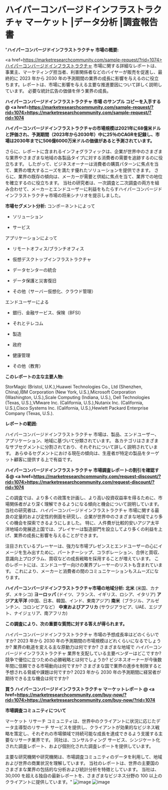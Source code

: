 #  ハイパーコンバージドインフラストラクチャ マーケット |データ分析 |調査報告書
"<strong>ハイパーコンバージドインフラストラクチャ 市場の概要:</strong>

<a href=https://marketresearchcommunity.com/sample-request/?rid=1074>ハイパーコンバージドインフラストラクチャ</a> 市場に関する詳細なレポートは、事業主、マーケティング担当者、利害関係者などのバイヤーが販売を促進し、最終的に 2023 年から 2030 年の予測期間の業界の成長に影響を与えるのに役立ちます。レポートは、市場に影響を与える主要な推進要因について詳しく説明しています。 必要な統計広告の価値を伴う業界の成長。

<strong>ハイパーコンバージドインフラストラクチャ 市場 のサンプル コピーを入手する @ <a href=https://marketresearchcommunity.com/sample-request/?rid=1074>https://marketresearchcommunity.com/sample-request/?rid=1074</a></strong>

<strong>ハイパーコンバージドインフラストラクチャの市場規模は2021年に68億米ドルと評価され、予測期間（2023年から2030年）中に25％のCAGRを記録し、市場は2030年までに506億6000万米ドルの価値があると予測されています。</strong>

さらに、レポートに含まれるインフォグラフィックは、企業が世界中のさまざまな業界やさまざまな地域の各製品タイプに対する消費者の需要を追跡するのに役立ちます。 したがって、ビジネスオーナーは消費者の購買パターンに焦点を当て、業界の増大するニーズを満たす優れたソリューションを提供できます。 さらに、業界の既存の傾向は、メーカーが需要と供給に焦点を当て、業界での地位を確立するのに役立ちます。 当社の研究者は、一次調査と二次調査の両方を組み合わせて、メーカーとエンドユーザーに利益をもたらすハイパーコンバージドインフラストラクチャ市場の将来シナリオを提示しました。

<strong>市場セグメント分析:</strong>
コンポーネントによって



- ソリューション

- サービス



アプリケーションによって



- リモートオフィス/ブランチオフィス

- 仮想デスクトップインフラストラクチャ

- データセンターの統合

- データ保護と災害復旧

- その他（サーバー仮想化、クラウド管理）



エンドユーザーによる



- 銀行、金融サービス、保険（BFSI）

- それとテレコム

- 製造

- 政府

- 健康管理

- その他（教育）

<strong>このレポートの主な主要人物:</strong>

StorMagic (Bristol, U.K.),Huawei Technologies Co., Ltd (Shenzhen, China),IBM Corporation (New York, U.S.),Microsoft Corporation (Washington, U.S.),Scale Computing (Indiana, U.S.), Dell Technologies (Texas, U.S.),VMware Inc. (California, U.S.),Nutanix Inc. (California, U.S.),Cisco Systems Inc. (California, U.S.),Hewlett Packard Enterprise Company (Texas, U.S.).



<strong>レポートの範囲:</strong>

ハイパーコンバージドインフラストラクチャ 市場は、製品、エンドユーザー、アプリケーション、地域に基づいて分類されています。 各カテゴリはさまざまなサブセグメントに分割されており、それぞれについて詳しく説明されています。 あらゆるセグメントにおける現在の傾向は、生産者が特定の製品をターゲット顧客に提供する上で有益です。

<strong>ハイパーコンバージドインフラストラクチャ 市場調査レポートの割引を確認する@ <a href=https://marketresearchcommunity.com/request-discount/?rid=1074>https://marketresearchcommunity.com/request-discount/?rid=1074</a></strong>

この調査では、より多くの政策を計画し、より高い投資収益率を得るために、市場関係者がより深く理解できるようになる傾向と機会について説明しています。 当社の研究者は、ハイパーコンバージドインフラストラクチャ 市場に関する最良の定量的および定性的側面を研究し、企業が世界中のさまざまな地域でより多くの機会を探索できるようにしました。 特に、人件費が比較的安いアジア太平洋地域の発展途上国では、プレイヤーは製造部門を設立してより多くの利益を上げ、業界の成長に影響を与えることができます。

注目されているプレーヤーは、強力な市場プレゼンスとエンドユーザーの心にイメージを生み出すために、パートナーシップ、コラボレーション、合併と買収、意識向上プログラム、買収などの成長戦略を採用することが増えています。 このレポートには、エンドユーザー向けの業界プレーヤーのリストも含まれています。 これにより、メーカーと消費者の間のコミュニケーションもスムーズになります。

<strong>ハイパーコンバージドインフラストラクチャ市場の地域分析:</strong>
<strong>北米</strong> (米国、カナダ、メキシコ)
<strong>ヨーロッパ</strong> (ドイツ、フランス、イギリス、ロシア、イタリア)
<strong>アジア太平洋</strong> (中国、日本、韓国、インド、東南アジア)
<strong>南米</strong>（ブラジル、アルゼンチン、コロンビアなど）
<strong>中東およびアフリカ</strong> (サウジアラビア、UAE、エジプト、ナイジェリア、南アフリカ)

<strong>この調査により、次の重要な質問に対する答えが得られます。</strong>

ハイパーコンバージドインフラストラクチャ 市場の予想成長率はどのくらいですか? 2023 年から 2030 年の予測期間の市場規模はどれくらいになるでしょうか?
業界の軌道を変える主な原動力は何ですか?
さまざまな地域で ハイパーコンバージドインフラストラクチャ 業界を支配している主要ベンダーはどこですか? 競争で優位に立つための必勝戦略とは何でしょうか?
ビジネスオーナーが今後数年間に信頼できる市場動向は何ですか?
さまざまな国で業界の進歩を制限すると予想される脅威や課題は何ですか?
2023 年から 2030 年の予測期間に経営者が期待できる主な機会は何ですか?

<strong>買う ハイパーコンバージドインフラストラクチャ マーケットレポート @ <a href=https://marketresearchcommunity.com/buy-now/?rid=1074>https://marketresearchcommunity.com/buy-now/?rid=1074</a></strong>

<strong>市場調査コミュニティについて</strong>

マーケット リサーチ コミュニティは、世界中のクライアントに状況に応じたデータ主導型のリサーチ サービスを提供し、クライアントが効果的なビジネス戦略を策定し、それぞれの市場領域で持続可能な成長を達成できるよう支援する主要なリサーチ業界です。 同社は、コンサルティング サービス、シンジケート化された調査レポート、および個別化された調査レポートを提供しています。

主要な研究機関や研究機関は、市場調査コミュニティのデータを利用して、地域および世界の商業状況を理解しています。 当社のレポートは、世界の主要国のさまざまな業界の包括的な分析および統計分析を特徴としています。 当社は、30,000 を超える独自の最新レポートを、さまざまなビジネス分野の 100 以上のクライアントに提供しています。"
![image](https://github.com/Gargi1522/MRC/assets/158283091/ff0911d8-13b4-4353-b976-bfa62159c87c)
![image](https://github.com/Gargi1522/MRC/assets/158283091/8e59cb5e-5af6-4e1d-887e-c15f4e8b46ed)
